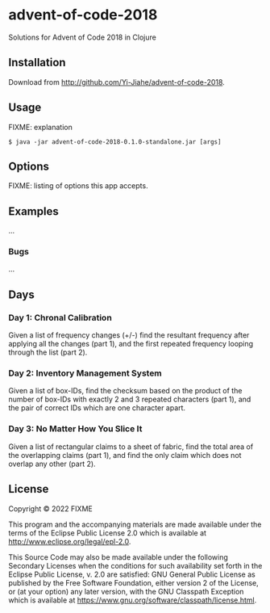 # advent-of-code-2018

Solutions for Advent of Code 2018 in Clojure

## Installation

Download from http://github.com/Yi-Jiahe/advent-of-code-2018.

## Usage

FIXME: explanation

    $ java -jar advent-of-code-2018-0.1.0-standalone.jar [args]

## Options

FIXME: listing of options this app accepts.

## Examples

...

### Bugs

...

## Days

### Day 1: Chronal Calibration

Given a list of frequency changes (+/-) find the resultant frequency after applying all the changes (part 1), and the first repeated frequency looping through the list (part 2).

### Day 2: Inventory Management System

Given a list of box-IDs, find the checksum based on the product of the number of box-IDs with exactly 2 and 3 repeated characters (part 1), and the pair of correct IDs which are one character apart.

### Day 3: No Matter How You Slice It

Given a list of rectangular claims to a sheet of fabric, find the total area of the overlapping claims (part 1), and find the only claim which does not overlap any other (part 2).

## License

Copyright © 2022 FIXME

This program and the accompanying materials are made available under the
terms of the Eclipse Public License 2.0 which is available at
http://www.eclipse.org/legal/epl-2.0.

This Source Code may also be made available under the following Secondary
Licenses when the conditions for such availability set forth in the Eclipse
Public License, v. 2.0 are satisfied: GNU General Public License as published by
the Free Software Foundation, either version 2 of the License, or (at your
option) any later version, with the GNU Classpath Exception which is available
at https://www.gnu.org/software/classpath/license.html.
